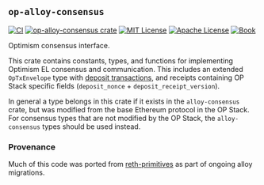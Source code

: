 ## `op-alloy-consensus`

<a href="https://github.com/alloy-rs/op-alloy/actions/workflows/ci.yml"><img src="https://github.com/alloy-rs/op-alloy/actions/workflows/ci.yml/badge.svg?label=ci" alt="CI"></a>
<a href="https://crates.io/crates/op-alloy-consensus"><img src="https://img.shields.io/crates/v/op-alloy-consensus.svg" alt="op-alloy-consensus crate"></a>
<a href="https://github.com/alloy-rs/op-alloy/blob/main/LICENSE-MIT"><img src="https://img.shields.io/badge/License-MIT-d1d1f6.svg?label=license&labelColor=2a2f35" alt="MIT License"></a>
<a href="https://github.com/alloy-rs/op-alloy/blob/main/LICENSE-APACHE"><img src="https://img.shields.io/badge/License-APACHE-d1d1f6.svg?label=license&labelColor=2a2f35" alt="Apache License"></a>
<a href="https://alloy-rs.github.io/op-alloy"><img src="https://img.shields.io/badge/Book-854a15?logo=mdBook&labelColor=2a2f35" alt="Book"></a>


Optimism consensus interface.

This crate contains constants, types, and functions for implementing Optimism EL consensus and communication. This
includes an extended `OpTxEnvelope` type with [deposit transactions][deposit], and receipts containing OP Stack
specific fields (`deposit_nonce` + `deposit_receipt_version`).

In general a type belongs in this crate if it exists in the `alloy-consensus` crate, but was modified from the base Ethereum protocol in the OP Stack.
For consensus types that are not modified by the OP Stack, the `alloy-consensus` types should be used instead.

[deposit]: https://specs.optimism.io/protocol/deposits.html

### Provenance

Much of this code was ported from [reth-primitives] as part of ongoing alloy migrations.

[reth-primitives]: https://github.com/paradigmxyz/reth/tree/main/crates/primitives
